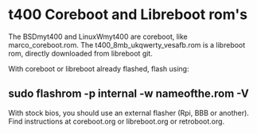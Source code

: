 # t400 Coreboot and Libreboot rom's

The BSDmyt400 and LinuxWmyt400 are coreboot, like marco_coreboot.rom.
The t400_8mb_ukqwerty_vesafb.rom is a libreboot rom, directly downloaded from libreboot git.

With coreboot or libreboot already flashed, flash using:

sudo flashrom -p internal -w nameofthe.rom -V
-------------------------------------------
  
With stock bios, you should use an external flasher (Rpi, BBB or another). Find instructions at coreboot.org or libreboot.org or retroboot.org.
